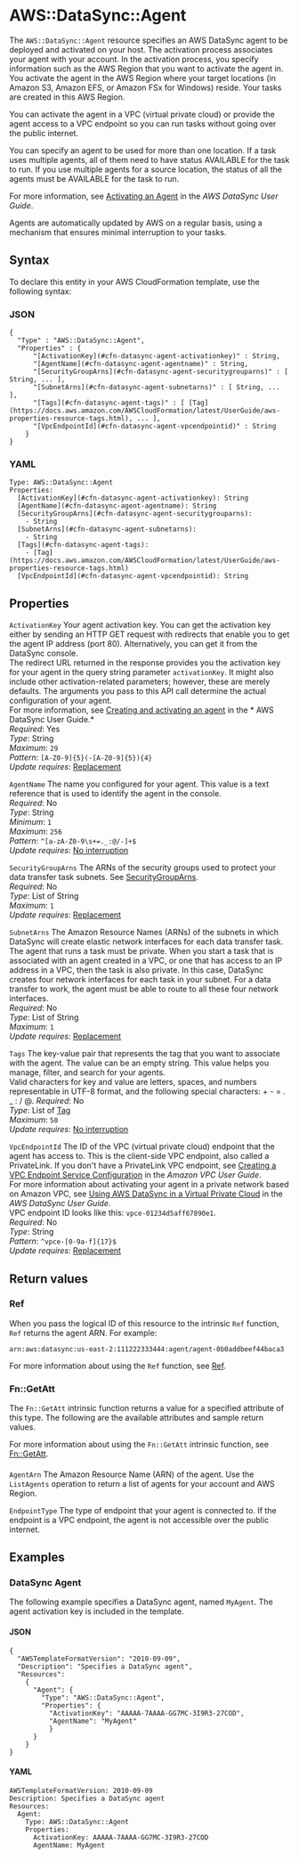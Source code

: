# AWS::DataSync::Agent<a name="aws-resource-datasync-agent"></a>

The `AWS::DataSync::Agent` resource specifies an AWS DataSync agent to be deployed and activated on your host\. The activation process associates your agent with your account\. In the activation process, you specify information such as the AWS Region that you want to activate the agent in\. You activate the agent in the AWS Region where your target locations \(in Amazon S3, Amazon EFS, or Amazon FSx for Windows\) reside\. Your tasks are created in this AWS Region\.

You can activate the agent in a VPC \(virtual private cloud\) or provide the agent access to a VPC endpoint so you can run tasks without going over the public internet\.

You can specify an agent to be used for more than one location\. If a task uses multiple agents, all of them need to have status AVAILABLE for the task to run\. If you use multiple agents for a source location, the status of all the agents must be AVAILABLE for the task to run\. 

For more information, see [Activating an Agent](https://docs.aws.amazon.com/datasync/latest/userguide/activating-agent.html) in the *AWS DataSync User Guide*\.

Agents are automatically updated by AWS on a regular basis, using a mechanism that ensures minimal interruption to your tasks\.



## Syntax<a name="aws-resource-datasync-agent-syntax"></a>

To declare this entity in your AWS CloudFormation template, use the following syntax:

### JSON<a name="aws-resource-datasync-agent-syntax.json"></a>

```
{
  "Type" : "AWS::DataSync::Agent",
  "Properties" : {
      "[ActivationKey](#cfn-datasync-agent-activationkey)" : String,
      "[AgentName](#cfn-datasync-agent-agentname)" : String,
      "[SecurityGroupArns](#cfn-datasync-agent-securitygrouparns)" : [ String, ... ],
      "[SubnetArns](#cfn-datasync-agent-subnetarns)" : [ String, ... ],
      "[Tags](#cfn-datasync-agent-tags)" : [ [Tag](https://docs.aws.amazon.com/AWSCloudFormation/latest/UserGuide/aws-properties-resource-tags.html), ... ],
      "[VpcEndpointId](#cfn-datasync-agent-vpcendpointid)" : String
    }
}
```

### YAML<a name="aws-resource-datasync-agent-syntax.yaml"></a>

```
Type: AWS::DataSync::Agent
Properties: 
  [ActivationKey](#cfn-datasync-agent-activationkey): String
  [AgentName](#cfn-datasync-agent-agentname): String
  [SecurityGroupArns](#cfn-datasync-agent-securitygrouparns): 
    - String
  [SubnetArns](#cfn-datasync-agent-subnetarns): 
    - String
  [Tags](#cfn-datasync-agent-tags): 
    - [Tag](https://docs.aws.amazon.com/AWSCloudFormation/latest/UserGuide/aws-properties-resource-tags.html)
  [VpcEndpointId](#cfn-datasync-agent-vpcendpointid): String
```

## Properties<a name="aws-resource-datasync-agent-properties"></a>

`ActivationKey`  <a name="cfn-datasync-agent-activationkey"></a>
Your agent activation key\. You can get the activation key either by sending an HTTP GET request with redirects that enable you to get the agent IP address \(port 80\)\. Alternatively, you can get it from the DataSync console\.  
The redirect URL returned in the response provides you the activation key for your agent in the query string parameter `activationKey`\. It might also include other activation\-related parameters; however, these are merely defaults\. The arguments you pass to this API call determine the actual configuration of your agent\.  
For more information, see [Creating and activating an agent](https://docs.aws.amazon.com/datasync/latest/userguide/activating-agent.html) in the * AWS DataSync User Guide\.*   
*Required*: Yes  
*Type*: String  
*Maximum*: `29`  
*Pattern*: `[A-Z0-9]{5}(-[A-Z0-9]{5}){4}`  
*Update requires*: [Replacement](https://docs.aws.amazon.com/AWSCloudFormation/latest/UserGuide/using-cfn-updating-stacks-update-behaviors.html#update-replacement)

`AgentName`  <a name="cfn-datasync-agent-agentname"></a>
The name you configured for your agent\. This value is a text reference that is used to identify the agent in the console\.  
*Required*: No  
*Type*: String  
*Minimum*: `1`  
*Maximum*: `256`  
*Pattern*: `^[a-zA-Z0-9\s+=._:@/-]+$`  
*Update requires*: [No interruption](https://docs.aws.amazon.com/AWSCloudFormation/latest/UserGuide/using-cfn-updating-stacks-update-behaviors.html#update-no-interrupt)

`SecurityGroupArns`  <a name="cfn-datasync-agent-securitygrouparns"></a>
The ARNs of the security groups used to protect your data transfer task subnets\. See [SecurityGroupArns](https://docs.aws.amazon.com/datasync/latest/userguide/API_Ec2Config.html#DataSync-Type-Ec2Config-SecurityGroupArns)\.  
*Required*: No  
*Type*: List of String  
*Maximum*: `1`  
*Update requires*: [Replacement](https://docs.aws.amazon.com/AWSCloudFormation/latest/UserGuide/using-cfn-updating-stacks-update-behaviors.html#update-replacement)

`SubnetArns`  <a name="cfn-datasync-agent-subnetarns"></a>
The Amazon Resource Names \(ARNs\) of the subnets in which DataSync will create elastic network interfaces for each data transfer task\. The agent that runs a task must be private\. When you start a task that is associated with an agent created in a VPC, or one that has access to an IP address in a VPC, then the task is also private\. In this case, DataSync creates four network interfaces for each task in your subnet\. For a data transfer to work, the agent must be able to route to all these four network interfaces\.  
*Required*: No  
*Type*: List of String  
*Maximum*: `1`  
*Update requires*: [Replacement](https://docs.aws.amazon.com/AWSCloudFormation/latest/UserGuide/using-cfn-updating-stacks-update-behaviors.html#update-replacement)

`Tags`  <a name="cfn-datasync-agent-tags"></a>
The key\-value pair that represents the tag that you want to associate with the agent\. The value can be an empty string\. This value helps you manage, filter, and search for your agents\.  
Valid characters for key and value are letters, spaces, and numbers representable in UTF\-8 format, and the following special characters: \+ \- = \. \_ : / @\. 
*Required*: No  
*Type*: List of [Tag](https://docs.aws.amazon.com/AWSCloudFormation/latest/UserGuide/aws-properties-resource-tags.html)  
*Maximum*: `50`  
*Update requires*: [No interruption](https://docs.aws.amazon.com/AWSCloudFormation/latest/UserGuide/using-cfn-updating-stacks-update-behaviors.html#update-no-interrupt)

`VpcEndpointId`  <a name="cfn-datasync-agent-vpcendpointid"></a>
The ID of the VPC \(virtual private cloud\) endpoint that the agent has access to\. This is the client\-side VPC endpoint, also called a PrivateLink\. If you don't have a PrivateLink VPC endpoint, see [Creating a VPC Endpoint Service Configuration](https://docs.aws.amazon.com/vpc/latest/userguide/endpoint-service.html#create-endpoint-service) in the *Amazon VPC User Guide*\.  
For more information about activating your agent in a private network based on Amazon VPC, see [Using AWS DataSync in a Virtual Private Cloud](https://docs.aws.amazon.com/datasync/latest/userguide/datasync-in-vpc.html) in the *AWS DataSync User Guide\.*  
VPC endpoint ID looks like this: `vpce-01234d5aff67890e1`\.  
*Required*: No  
*Type*: String  
*Pattern*: `^vpce-[0-9a-f]{17}$`  
*Update requires*: [Replacement](https://docs.aws.amazon.com/AWSCloudFormation/latest/UserGuide/using-cfn-updating-stacks-update-behaviors.html#update-replacement)

## Return values<a name="aws-resource-datasync-agent-return-values"></a>

### Ref<a name="aws-resource-datasync-agent-return-values-ref"></a>

When you pass the logical ID of this resource to the intrinsic `Ref` function, `Ref` returns the agent ARN\. For example:

`arn:aws:datasync:us-east-2:111222333444:agent/agent-0b0addbeef44baca3`

For more information about using the `Ref` function, see [Ref](https://docs.aws.amazon.com/AWSCloudFormation/latest/UserGuide/intrinsic-function-reference-ref.html)\.

### Fn::GetAtt<a name="aws-resource-datasync-agent-return-values-fn--getatt"></a>

The `Fn::GetAtt` intrinsic function returns a value for a specified attribute of this type\. The following are the available attributes and sample return values\.

For more information about using the `Fn::GetAtt` intrinsic function, see [Fn::GetAtt](https://docs.aws.amazon.com/AWSCloudFormation/latest/UserGuide/intrinsic-function-reference-getatt.html)\.

#### <a name="aws-resource-datasync-agent-return-values-fn--getatt-fn--getatt"></a>

`AgentArn`  <a name="AgentArn-fn::getatt"></a>
The Amazon Resource Name \(ARN\) of the agent\. Use the `ListAgents` operation to return a list of agents for your account and AWS Region\.

`EndpointType`  <a name="EndpointType-fn::getatt"></a>
The type of endpoint that your agent is connected to\. If the endpoint is a VPC endpoint, the agent is not accessible over the public internet\.

## Examples<a name="aws-resource-datasync-agent--examples"></a>



### DataSync Agent<a name="aws-resource-datasync-agent--examples--DataSync_Agent"></a>

The following example specifies a DataSync agent, named `MyAgent`\. The agent activation key is included in the template\.

#### JSON<a name="aws-resource-datasync-agent--examples--DataSync_Agent--json"></a>

```
{
  "AWSTemplateFormatVersion": "2010-09-09",
  "Description": "Specifies a DataSync agent",
  "Resources": 
    {
      "Agent": {
        "Type": "AWS::DataSync::Agent",
        "Properties": {
          "ActivationKey": "AAAAA-7AAAA-GG7MC-3I9R3-27COD",
          "AgentName": "MyAgent"
          }
      }
    }
}
```

#### YAML<a name="aws-resource-datasync-agent--examples--DataSync_Agent--yaml"></a>

```
AWSTemplateFormatVersion: 2010-09-09
Description: Specifies a DataSync agent
Resources:
  Agent:
    Type: AWS::DataSync::Agent
    Properties:
      ActivationKey: AAAAA-7AAAA-GG7MC-3I9R3-27COD
      AgentName: MyAgent
```